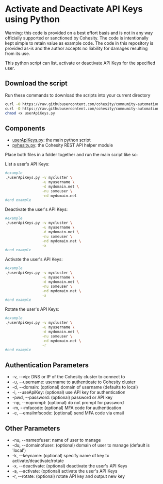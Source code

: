 # Activate and Deactivate API Keys using Python

Warning: this code is provided on a best effort basis and is not in any way officially supported or sanctioned by Cohesity. The code is intentionally kept simple to retain value as example code. The code in this repository is provided as-is and the author accepts no liability for damages resulting from its use.

This python script can list, activate or deactivate API Keys for the specified user.

## Download the script

Run these commands to download the scripts into your current directory

```bash
curl -O https://raw.githubusercontent.com/cohesity/community-automation-samples/main/python/userApiKeys/userApiKeys.py
curl -O https://raw.githubusercontent.com/cohesity/community-automation-samples/main/python/pyhesity.py
chmod +x userApiKeys.py
```

## Components

* [userApiKeys.py](https://raw.githubusercontent.com/cohesity/community-automation-samples/main/python/userApiKeys/userApiKeys.py): the main python script
* [pyhesity.py](https://raw.githubusercontent.com/cohesity/community-automation-samples/main/python/pyhesity/pyhesity.py): the Cohesity REST API helper module

Place both files in a folder together and run the main script like so:

List a user's API Keys:

```bash
#example
./userApiKeys.py -v mycluster \
                 -u myusername \
                 -d mydomain.net \
                 -nu someuser \
                 -nd mydomain.net
#end example
```

Deactivate the user's API Keys:

```bash
#example
./userApiKeys.py -v mycluster \
                 -u myusername \
                 -d mydomain.net \
                 -nu someuser \
                 -nd mydomain.net \
                 -x
#end example
```

Activate the user's API Keys:

```bash
#example
./userApiKeys.py -v mycluster \
                 -u myusername \
                 -d mydomain.net \
                 -nu someuser \
                 -nd mydomain.net \
                 -a
#end example
```

Rotate the user's API Keys:

```bash
#example
./userApiKeys.py -v mycluster \
                 -u myusername \
                 -d mydomain.net \
                 -nu someuser \
                 -nd mydomain.net \
                 -r
#end example
```

## Authentication Parameters

* -v, --vip: DNS or IP of the Cohesity cluster to connect to
* -u, --username: username to authenticate to Cohesity cluster
* -d, --domain: (optional) domain of username (defaults to local)
* -i, --useApiKey: (optional) use API key for authentication
* -pwd, --password: (optional) password or API key
* -np, --noprompt: (optional) do not prompt for password
* -m, --mfacode: (optional) MFA code for authentication
* -e, --emailmfscode: (optional) send MFA code via email

## Other Parameters

* -nu, --nameofuser: name of user to manage
* -du, --domainofuser: (optional) domain of user to manage (default is 'local')
* -k, --keyname: (optional) specify name of key to activate/deactivate/rotate
* -x, --deactivate: (optional) deactivate the user's API Keys
* -a, --activate: (optional) activate the user's API Keys
* -r, --rotate: (optional) rotate API key and output new key
